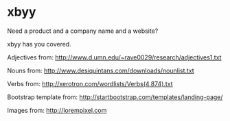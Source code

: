 xbyy
====

Need a product and a company name and a website? 

xbyy has you covered.

Adjectives from: http://www.d.umn.edu/~rave0029/research/adjectives1.txt

Nouns from: http://www.desiquintans.com/downloads/nounlist.txt

Verbs from: http://xerotron.com/wordlists/Verbs(4,874).txt


Bootstrap template from: http://startbootstrap.com/templates/landing-page/

Images from: http://lorempixel.com